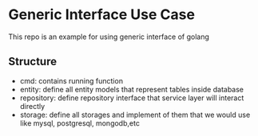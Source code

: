 # Generic Interface Use Case
This repo is an example for using generic interface of golang

## Structure
- cmd: contains running function
- entity: define all entity models that represent tables inside database
- repository: define repository interface that service layer will interact directly
- storage: define all storages and implement of them that we would use like mysql, postgresql, mongodb,etc
